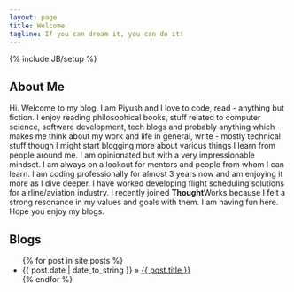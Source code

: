```yaml
---
layout: page
title: Welcome
tagline: If you can dream it, you can do it!
---
```

{% include JB/setup %}

## About Me  

    
Hi. Welcome to my blog. I am Piyush and I love to code, read - anything but fiction. I enjoy reading philosophical books, stuff related to computer science, software development, tech blogs and probably anything which makes me think about my work and life in general, write - mostly technical stuff though I might start blogging more about various things I learn from people around me. I am opinionated but with a very impressionable mindset. I am always on a lookout for mentors and people from whom I can learn. I am coding professionally for almost 3 years now and am enjoying it more as I dive deeper. I have worked developing flight scheduling solutions for airline/aviation industry. I recently joined **Thought**Works because I felt a strong resonance in my values and goals with them. I am having fun here. Hope you enjoy my blogs.  

## Blogs  

<ul class="posts">
  {% for post in site.posts %}
    <li><span>{{ post.date | date_to_string }}</span> &raquo; <a href="{{ BASE_PATH }}{{ post.url }}">{{ post.title }}</a></li>
  {% endfor %}
</ul>

